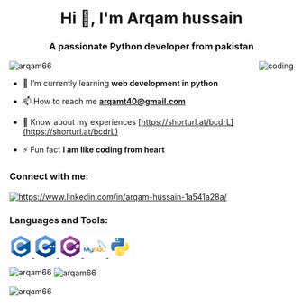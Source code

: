 <h1 align="center">Hi 👋, I'm Arqam hussain</h1>
<h3 align="center">A passionate Python developer from pakistan</h3>

<img align="right" alt="coding" widh= "500" src="https://user-images.githubusercontent.com/55389276/140866485-8fb1c876-9a8f-4d6a-98dc-08c4981eaf70.gif">


<p align="left"> <img src="https://komarev.com/ghpvc/?username=arqam66&label=Profile%20views&color=0e75b6&style=flat" alt="arqam66" /> </p>

- 🌱 I’m currently learning **web development in python**

- 📫 How to reach me **arqamt40@gmail.com**

- 📄 Know about my experiences [https://shorturl.at/bcdrL](https://shorturl.at/bcdrL)

- ⚡ Fun fact **I am like coding from heart**

<h3 align="left">Connect with me:</h3>
<p align="left">
<a href="https://linkedin.com/in/https://www.linkedin.com/in/arqam-hussain-1a541a28a/" target="blank"><img align="center" src="https://raw.githubusercontent.com/rahuldkjain/github-profile-readme-generator/master/src/images/icons/Social/linked-in-alt.svg" alt="https://www.linkedin.com/in/arqam-hussain-1a541a28a/" height="30" width="40" /></a>
</p>

<h3 align="left">Languages and Tools:</h3>
<p align="left"> <a href="https://www.cprogramming.com/" target="_blank" rel="noreferrer"> <img src="https://raw.githubusercontent.com/devicons/devicon/master/icons/c/c-original.svg" alt="c" width="40" height="40"/> </a> <a href="https://www.w3schools.com/cpp/" target="_blank" rel="noreferrer"> <img src="https://raw.githubusercontent.com/devicons/devicon/master/icons/cplusplus/cplusplus-original.svg" alt="cplusplus" width="40" height="40"/> </a> <a href="https://www.w3schools.com/cs/" target="_blank" rel="noreferrer"> <img src="https://raw.githubusercontent.com/devicons/devicon/master/icons/csharp/csharp-original.svg" alt="csharp" width="40" height="40"/> </a> <a href="https://www.mysql.com/" target="_blank" rel="noreferrer"> <img src="https://raw.githubusercontent.com/devicons/devicon/master/icons/mysql/mysql-original-wordmark.svg" alt="mysql" width="40" height="40"/> </a> <a href="https://www.python.org" target="_blank" rel="noreferrer"> <img src="https://raw.githubusercontent.com/devicons/devicon/master/icons/python/python-original.svg" alt="python" width="40" height="40"/> </a> </p>

<p><img align="left" src="https://github-readme-stats.vercel.app/api/top-langs?username=arqam66&show_icons=true&locale=en&layout=compact" alt="arqam66" /></p>

<p>&nbsp;<img align="center" src="https://github-readme-stats.vercel.app/api?username=arqam66&show_icons=true&locale=en" alt="arqam66" /></p>

<p><img align="center" src="https://github-readme-streak-stats.herokuapp.com/?user=arqam66&" alt="arqam66" /></p>
